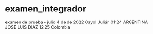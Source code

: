 # examen_integrador
examen de prueba - julio 4 de de 2022
Gayol Julián 01:24 ARGENTINA
JOSE LUIS DIAZ  12:25 Colombia
